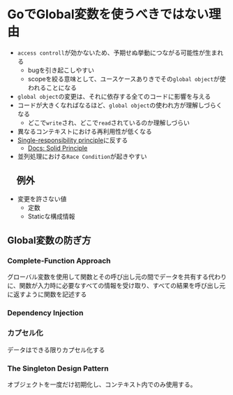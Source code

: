 # GoでGlobal変数を使うべきではない理由

- `access controll`が効かないため、予期せぬ挙動につながる可能性が生まれる
  - bugを引き起こしやすい
  - scopeを絞る意味として、ユースケースありきでその`global object`が使われることになる
- `global object`の変更は、それに依存する全てのコードに影響を与える
- コードが大きくなればなるほど、`global object`の使われ方が理解しづらくなる
  - どこで`write`され、どこで`read`されているのか理解しづらい
- 異なるコンテキストにおける再利用性が低くなる
- [Single-responsibility principle](https://en.wikipedia.org/wiki/Single-responsibility_principle)に反する
  - [Docs: Solid Principle](../../architecture/principle/solid-go-design.md)
- 並列処理における`Race Condition`が起きやすい

## 　例外

- 変更を許さない値
  - 定数
  - Staticな構成情報

## Global変数の防ぎ方

### Complete-Function Approach

グローバル変数を使用して関数とその呼び出し元の間でデータを共有する代わりに、関数が入力時に必要なすべての情報を受け取り、すべての結果を呼び出し元に返すように関数を記述する

### Dependency Injection

### カプセル化

データはできる限りカプセル化する

### The Singleton Design Pattern

オブジェクトを一度だけ初期化し、コンテキスト内でのみ使用する。
